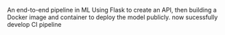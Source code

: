 An end-to-end pipeline in ML
Using Flask to create an API, then building a Docker image and container to deploy the model publicly.
now sucessfully develop CI pipeline
